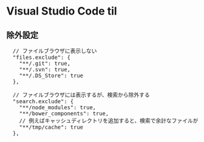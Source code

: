 # Visual Studio Code til
## 除外設定
<pre>
  // ファイルブラウザに表示しない
  "files.exclude": {
    "**/.git": true,
    "**/.svn": true,
    "**/.DS_Store": true
  },

  // ファイルブラウザには表示するが、検索から除外する
  "search.exclude": {
    "**/node_modules": true,
    "**/bower_components": true,
    // 例えばキャッシュディレクトリを追加すると、検索で余計なファイルが出てこなくて便利
    "**/tmp/cache": true
  },
</pre>